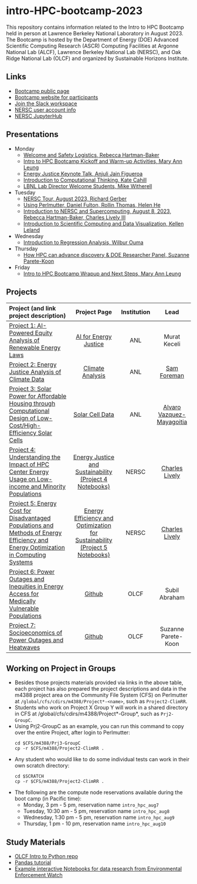 # intro-HPC-bootcamp-2023
This repository contains information related to the Intro to HPC Bootcamp held in person at Lawrence Berkeley National Laboratory in August 2023. The Bootcamp is hosted by the Department of Energy (DOE) Advanced Scientific Computing Research (ASCR) Computing Facilities at Argonne National Lab (ALCF), Lawrence Berkeley National Lab (NERSC), and Oak Ridge National Lab (OLCF) and organized by Sustainable Horizons Institute.

## Links

* [Bootcamp public page](https://shinstitute.org/intro-to-hpc-bootcamp/)
* [Bootcamp website for participants](https://shinstitute.org/energy-justice-bootcamp-2023/)
* [Join the Slack workspace](https://join.slack.com/t/introtohpcbootcamp/shared_invite/zt-1zib8v8o7-YScKtNaFBoLif2EvdhcYcQ)
* [NERSC user account info](https://docs.google.com/document/d/1LgeRCeqpROkfsQ7hmnPJTmRwooHJkpSRXkFxQr0hQhw/)
* [NERSC JupyterHub](https://jupyter.nersc.gov)

## Presentations
* Monday
  * [Welcome and Safety Logistics, Rebecca Hartman-Baker](https://github.com/NERSC/intro-HPC-bootcamp-2023/blob/main/Presentations/Welcome_and_Safety_Logistics.pdf)
  * [Intro to HPC Bootcamp Kickoff and Warm-up Activities, Mary Ann Leung](https://github.com/NERSC/intro-HPC-bootcamp-2023/blob/main/Presentations/Intro_HPC_Bootcamp_2023_Kickoff_Warm_Up_Logistics.pdf)
  * [Energy Justice Keynote Talk, Anjuli Jain Figueroa](https://github.com/NERSC/intro-HPC-bootcamp-2023/blob/main/Presentations/2023-08-07-EJ-and-Data-Driven-Decisions-HPC-at-LBNL-AJF.pdf)
  * [Introduction to Computational Thinking, Kate Cahill](https://github.com/NERSC/intro-HPC-bootcamp-2023/blob/main/Presentations/CompThink-new%20template.pdf)
  * [LBNL Lab Director Welcome Students, Mike Witherell](https://github.com/NERSC/intro-HPC-bootcamp-2023/blob/main/Presentations/Mike_Witherell_NERSC_bootcamp_08072023.pdf)
* Tuesday
  * [NERSC Tour, August 2023, Richard Gerber](https://github.com/NERSC/intro-HPC-bootcamp-2023/blob/main/Presentations/NERSC-Tour-August-2023.pdf)
  * [Using Perlmutter, Daniel Fulton, Rollin Thomas, Helen He](https://github.com/NERSC/intro-HPC-bootcamp-2023/blob/main/Presentations/Using-Perlmutter-20230808.pdf)
  * [Introduction to NERSC and Supercomputing, August 8, 2023, Rebecca Hartman-Baker, Charles Lively III](https://github.com/NERSC/intro-HPC-bootcamp-2023/blob/main/Presentations/NERSC-Welcome-HPCBootcamp-08072023.pdf)
  * [Introduction to Scientific Computing and Data Visualization, Kellen Leland](https://github.com/kellenrl/hpcbootcamp_sc_dv_intro)
* Wednesday
  * [Introduction to Regression Analysis, Wilbur Ouma](https://github.com/Wilber/hpcbootcamp_regression)
* Thursday
  * [How HPC can advance discovery & DOE Researcher Panel, Suzanne Parete-Koon](https://docs.google.com/presentation/d/18UNb5CBaO4N3G9qbeUdfHPK3PscLauHPi5UI56jpyPQ/edit?usp=sharing)
* Friday
  * [Intro to HPC Bootcamp Wrapup and Next Steps, Mary Ann Leung](https://github.com/NERSC/intro-HPC-bootcamp-2023/blob/main/Presentations/Intro_HPC_Bootcamp_Next_Steps_Opportunities.pdf)
 
## Projects
| **Project (and link project description)**                                                                                                                                                                                                                                    | Project Page                                                                              | Institution              | **Lead**                                      |
|:----------------------------------------------------------------------------------------------------------------------------------------------------------------------------------------------------------------------------------------------------------------------------- |:-----------------------------------------------------------------------------------------:|:------------------------:|:---------------------------------------------:|
| [Project 1: AI-Powered Equity Analysis of Renewable Energy Laws](https://shinstitute.org/ai-powered-equity-analysis-of-renewable-energy-laws/)                                                                                                                                           | [AI for Energy Justice](https://github.com/AI4EnergyJustice/Tutorials)                                                                                      | ANL                      | Murat Keceli                                  |
| [Project 2: Energy Justice Analysis of Climate Data](https://shinstitute.org/energy-justice-analysis-of-climate-data/)                                                                                                                                                                   | [Climate Analysis](https://saforem2.github.io/climate-analysis)                           | ANL                      | [Sam Foreman](https://samforeman.me)          |
| [Project 3: Solar Power for Affordable Housing through Computational Design of Low-Cost/High-Efficiency Solar Cells](https://shinstitute.org/solar-power-for-affordable-housing-through-computational-design-of-low-cost-high-efficiency-solar-cells/)                                   | [Solar Cell Data](https://github.com/alvarovm/solarcelldata)                                                                                      | ANL                      | [Alvaro Vazquez-Mayagoitia](https://github.com/alvarovm)                     |
| [Project 4: Understanding the Impact of HPC Center Energy Usage on Low-income and Minority Populations](https://shinstitute.org/understanding-the-impact-of-hpc-center-energy-usage-on-low-income-and-minority-populations/)                                                             |  [Energy Justice and Sustainability](https://sites.google.com/lbl.gov/nerschpcbootcamp2023/nerscenergyjustice2023) [(Project 4 Notebooks)](https://github.com/NERSC/intro-HPC-bootcamp-2023/tree/main/Project4)                                                                                                                                                       | NERSC                    | [Charles Lively](http://nersc.gov/charles-lively)                                  |
| [Project 5: Energy Cost for Disadvantaged Populations and Methods of Energy Efficiency and Energy Optimization in Computing Systems](https://shinstitute.org/energy-cost-for-disadvantaged-populations-and-methods-of-energy-efficiency-and-energy-optimization-in-computing-systems/)   | [Energy Efficiency and Optimization for Sustainability](https://sites.google.com/lbl.gov/nerschpcbootcamp2023/nerscenergyjustice2023) [(Project 5 Notebooks)](https://github.com/NERSC/intro-HPC-bootcamp-2023/tree/main/Project5)                                                                                      | NERSC                    | [Charles Lively](http://nersc.gov/charles-lively)                                |
| [Project 6: Power Outages and Inequities in Energy Access for Medically Vulnerable Populations](https://shinstitute.org/power-outages-and-inequities-in-energy-access-for-medically-vulnerable-populations/)                                                                             | [Github](https://github.com/secondspass/power_outages_medically_vulnerable_populations/)  | OLCF                     | Subil Abraham                                 |
| [Project 7: Socioeconomics of Power Outages and Heatwaves](https://shinstitute.org/socioeconomics-of-power-outages-and-heatwaves/)                                                                                                                                                       | [Github](https://github.com/suzannepk/power_outages_socioeconomics-)                      | OLCF                     | Suzanne Parete-Koon                           |

## Working on Project in Groups

* Besides those projects materials provided via links in the above table, each project has also prepared the project descriptions and data in the m4388 project area on the Community File System (CFS) on Perlmutter at `/global/cfs/cdirs/m4388/Project*-<name>`, such as `Project2-ClimRR`.
* Students who work on Project X Group Y will work in a shared directory in CFS at /global/cfs/cdirs/m4388/Project*-Group*, such as `Prj2-GroupC`.
* Using Prj2-GroupC as an example, you can run this command to copy over the entire Project, after login to Perlmutter:
  ```
  cd $CFS/m4388/Prj3-GroupC
  cp -r $CFS/m4388/Project2-ClimRR .
  ```
* Any student who would like to do some individual tests can work in their own scratch directory:
  ```
  cd $SCRATCH
  cp -r $CFS/m4388/Project2-ClimRR .
  ```
* The following are the compute node reservations available during the boot camp (in Pacific time):
  * Monday, 3 pm - 5 pm, reservation name `intro_hpc_aug7`
  * Tuesday, 10:30 am - 5 pm, reservation name `intro_hpc_aug8`
  * Wednesday, 1:30 pm - 5 pm, reservation name `intro_hpc_aug9`
  * Thursday, 1 pm - 10 pm, reservation name `intro_hpc_aug10`

## Study Materials

* [OLCF Intro to Python repo](https://github.com/olcf/foundational_hpc_skills/tree/master/intro_to_python)
* [Pandas tutorial](https://www.activestate.com/resources/quick-reads/what-is-pandas-in-python-everything-you-need-to-know/)
* [Example interactive Notebooks for data research from Environmental Enforcement Watch](https://www.environmentalenforcementwatch.org/data/notebooks)
